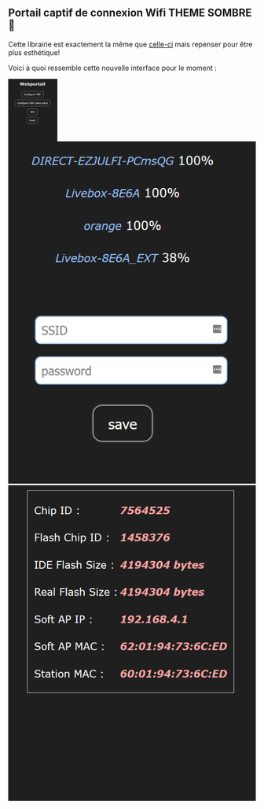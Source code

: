 ## Portail captif de connexion Wifi THEME SOMBRE 🌃

Cette librairie est exactement la même que [celle-ci](https://github.com/tzapu/WiFiManager) mais repenser pour être plus esthétique!


Voici à quoi ressemble cette nouvelle interface pour le moment :

<img align="center" width="100" src="https://github.com/Weldybox/WiFiManager-by-Julfi/blob/master/images/index.png"></img>
![alt text](https://github.com/Weldybox/WiFiManager-by-Julfi/blob/master/images/WifiSave.png)
![alt text](https://github.com/Weldybox/WiFiManager-by-Julfi/blob/master/images/info.png)
